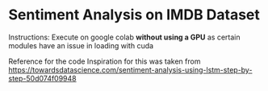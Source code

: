 # Sentiment Analysis on IMDB Dataset

Instructions: Execute on google colab **without using a GPU** as certain modules have an issue in loading with cuda


Reference for the code
Inspiration for this was taken from https://towardsdatascience.com/sentiment-analysis-using-lstm-step-by-step-50d074f09948
